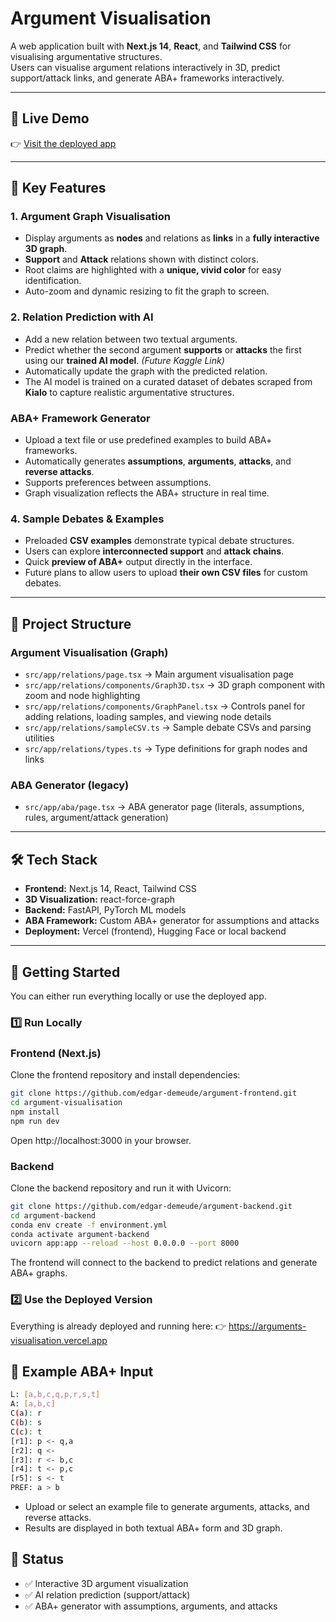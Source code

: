 # Argument Visualisation

A web application built with **Next.js 14**, **React**, and **Tailwind CSS** for visualising argumentative structures.  
Users can visualise argument relations interactively in 3D, predict support/attack links, and generate ABA+ frameworks interactively.

---

## 🚀 Live Demo
👉 [Visit the deployed app](https://arguments-visualisation.vercel.app)  

---

## 📌 Key Features

### 1. Argument Graph Visualisation
- Display arguments as **nodes** and relations as **links** in a **fully interactive 3D graph**.  
- **Support** and **Attack** relations shown with distinct colors.  
- Root claims are highlighted with a **unique, vivid color** for easy identification. 
- Auto-zoom and dynamic resizing to fit the graph to screen. 

### 2. Relation Prediction with AI
- Add a new relation between two textual arguments.  
- Predict whether the second argument **supports** or **attacks** the first using our **trained AI model**. *(Future Kaggle Link)*
- Automatically update the graph with the predicted relation.  
- The AI model is trained on a curated dataset of debates scraped from **Kialo** to capture realistic argumentative structures.

### ABA+ Framework Generator

- Upload a text file or use predefined examples to build ABA+ frameworks.
- Automatically generates **assumptions**, **arguments**, **attacks**, and **reverse attacks**.
- Supports preferences between assumptions.
- Graph visualization reflects the ABA+ structure in real time.

### 4. Sample Debates & Examples
- Preloaded **CSV examples** demonstrate typical debate structures.
- Users can explore **interconnected support** and **attack chains**.
- Quick **preview of ABA+** output directly in the interface.
- Future plans to allow users to upload **their own CSV files** for custom debates.

---

## 📂 Project Structure

### Argument Visualisation (Graph)
- `src/app/relations/page.tsx` → Main argument visualisation page  
- `src/app/relations/components/Graph3D.tsx` → 3D graph component with zoom and node highlighting  
- `src/app/relations/components/GraphPanel.tsx` → Controls panel for adding relations, loading samples, and viewing node details  
- `src/app/relations/sampleCSV.ts` → Sample debate CSVs and parsing utilities  
- `src/app/relations/types.ts` → Type definitions for graph nodes and links  

### ABA Generator (legacy)
- `src/app/aba/page.tsx` → ABA generator page (literals, assumptions, rules, argument/attack generation)

---

## 🛠️ Tech Stack
- **Frontend:** Next.js 14, React, Tailwind CSS
- **3D Visualization:** react-force-graph
- **Backend:** FastAPI, PyTorch ML models
- **ABA Framework:** Custom ABA+ generator for assumptions and attacks
- **Deployment:** Vercel (frontend), Hugging Face or local backend

---

## 🔧 Getting Started

You can either run everything locally or use the deployed app.

### 1️⃣ Run Locally

### Frontend (Next.js)

Clone the frontend repository and install dependencies:

```bash
git clone https://github.com/edgar-demeude/argument-frontend.git
cd argument-visualisation
npm install
npm run dev
```

Open http://localhost:3000 in your browser.

### Backend

Clone the backend repository and run it with Uvicorn:

```bash
git clone https://github.com/edgar-demeude/argument-backend.git
cd argument-backend
conda env create -f environment.yml
conda activate argument-backend
uvicorn app:app --reload --host 0.0.0.0 --port 8000
```

The frontend will connect to the backend to predict relations and generate ABA+ graphs.

### 2️⃣ Use the Deployed Version

Everything is already deployed and running here:
👉 https://arguments-visualisation.vercel.app

## 📖 Example ABA+ Input

```bash
L: [a,b,c,q,p,r,s,t]
A: [a,b,c]
C(a): r
C(b): s
C(c): t
[r1]: p <- q,a
[r2]: q <-
[r3]: r <- b,c
[r4]: t <- p,c
[r5]: s <- t
PREF: a > b
```

- Upload or select an example file to generate arguments, attacks, and reverse attacks.
- Results are displayed in both textual ABA+ form and 3D graph.

## 📌 Status

- ✅ Interactive 3D argument visualization
- ✅ AI relation prediction (support/attack)
- ✅ ABA+ generator with assumptions, arguments, and attacks
